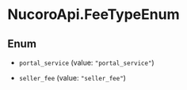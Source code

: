 # NucoroApi.FeeTypeEnum

## Enum


* `portal_service` (value: `"portal_service"`)

* `seller_fee` (value: `"seller_fee"`)



